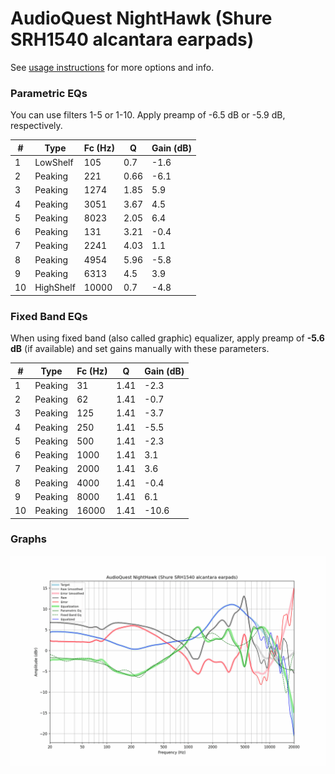# AudioQuest NightHawk (Shure SRH1540 alcantara earpads)
See [usage instructions](https://github.com/jaakkopasanen/AutoEq#usage) for more options and info.

### Parametric EQs
You can use filters 1-5 or 1-10. Apply preamp of -6.5 dB or -5.9 dB, respectively.

|   # | Type      |   Fc (Hz) |    Q |   Gain (dB) |
|-----|-----------|-----------|------|-------------|
|   1 | LowShelf  |       105 | 0.7  |        -1.6 |
|   2 | Peaking   |       221 | 0.66 |        -6.1 |
|   3 | Peaking   |      1274 | 1.85 |         5.9 |
|   4 | Peaking   |      3051 | 3.67 |         4.5 |
|   5 | Peaking   |      8023 | 2.05 |         6.4 |
|   6 | Peaking   |       131 | 3.21 |        -0.4 |
|   7 | Peaking   |      2241 | 4.03 |         1.1 |
|   8 | Peaking   |      4954 | 5.96 |        -5.8 |
|   9 | Peaking   |      6313 | 4.5  |         3.9 |
|  10 | HighShelf |     10000 | 0.7  |        -4.8 |

### Fixed Band EQs
When using fixed band (also called graphic) equalizer, apply preamp of **-5.6 dB** (if available) and set gains manually with these parameters.

|   # | Type    |   Fc (Hz) |    Q |   Gain (dB) |
|-----|---------|-----------|------|-------------|
|   1 | Peaking |        31 | 1.41 |        -2.3 |
|   2 | Peaking |        62 | 1.41 |        -0.7 |
|   3 | Peaking |       125 | 1.41 |        -3.7 |
|   4 | Peaking |       250 | 1.41 |        -5.5 |
|   5 | Peaking |       500 | 1.41 |        -2.3 |
|   6 | Peaking |      1000 | 1.41 |         3.1 |
|   7 | Peaking |      2000 | 1.41 |         3.6 |
|   8 | Peaking |      4000 | 1.41 |        -0.4 |
|   9 | Peaking |      8000 | 1.41 |         6.1 |
|  10 | Peaking |     16000 | 1.41 |       -10.6 |

### Graphs
![](./AudioQuest%20NightHawk%20(Shure%20SRH1540%20alcantara%20earpads).png)
